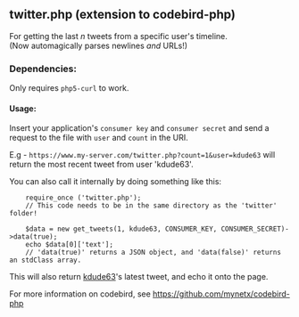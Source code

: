 ## twitter.php (extension to codebird-php)

For getting the last _n_ tweets from a specific user's timeline.  
(Now automagically parses newlines _and_ URLs!)

### Dependencies:

Only requires `php5-curl` to work.

#### Usage:

Insert your application's `consumer key` and `consumer secret` and send a request to the file with `user` and `count` in the URI.

E.g - `https://www.my-server.com/twitter.php?count=1&user=kdude63` will return the most recent tweet from user 'kdude63'.

You can also call it internally by doing something like this:

    	require_once ('twitter.php'); 
    	// This code needs to be in the same directory as the 'twitter' folder!
    	
    	$data = new get_tweets(1, kdude63, CONSUMER_KEY, CONSUMER_SECRET)->data(true);
    	echo $data[0]['text'];
    	// 'data(true)' returns a JSON object, and 'data(false)' returns an stdClass array.

This will also return [kdude63](https://twitter.com/kdude63)'s latest tweet, and echo it onto the page.
    
For more information on codebird, see https://github.com/mynetx/codebird-php
